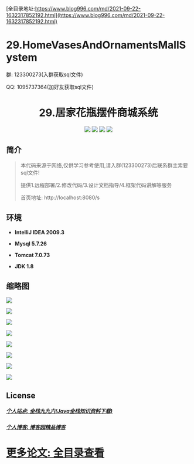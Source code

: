 [全目录地址:https://www.blog996.com/md/2021-09-22-1632317852192.html](https://www.blog996.com/md/2021-09-22-1632317852192.html)
# 29.HomeVasesAndOrnamentsMallSystem

<p>群: 123300273(入群获取sql文件)</p>
<p>QQ: 1095737364(加好友获取sql文件)</p>

<p><h1 align="center">29.居家花瓶摆件商城系统</h1></p>



<p align="center">
	<img src="https://img.shields.io/badge/jdk-1.8-orange.svg"/>
    <img src="https://img.shields.io/badge/servlet-1.x-lightgrey.svg"/>
    <img src="https://img.shields.io/badge/jsp-1.x-blue.svg"/>
    <img src="https://img.shields.io/badge/jdbc-1.x-blue.svg"/>
</p>

## 简介


> 本代码来源于网络,仅供学习参考使用,请入群(123300273)后联系群主索要sql文件!
>
> 提供1.远程部署/2.修改代码/3.设计文档指导/4.框架代码讲解等服务
>
> 首页地址: http://localhost:8080/s


## 环境

- <b>IntelliJ IDEA 2009.3</b>

- <b>Mysql 5.7.26</b>

- <b>Tomcat 7.0.73</b>

- <b>JDK 1.8</b>


## 缩略图

![](https://img2020.cnblogs.com/blog/588112/202012/588112-20201222215636265-1962689977.png)

![](https://img2020.cnblogs.com/blog/588112/202012/588112-20201222215648276-1353945218.png)

![](https://img2020.cnblogs.com/blog/588112/202012/588112-20201222215658903-289344080.png)

![](https://img2020.cnblogs.com/blog/588112/202012/588112-20201222215712959-78050518.png)

![](https://img2020.cnblogs.com/blog/588112/202012/588112-20201222215725224-1029273947.png)

![](https://img2020.cnblogs.com/blog/588112/202012/588112-20201222215736457-1339838803.png)

![](https://img2020.cnblogs.com/blog/588112/202012/588112-20201222215744804-1532326765.png)

![](https://img2020.cnblogs.com/blog/588112/202012/588112-20201222215752064-1654419145.png)

## License

##### [个人站点: 全栈九九六(Java全栈知识资料下载)](https://www.blog996.com/)
##### [个人博客: 博客园精品博客](https://www.cnblogs.com/yysbolg/)
# [更多论文: 全目录查看](https://www.blog996.com/md/2021-09-22-1632317852192.html)



